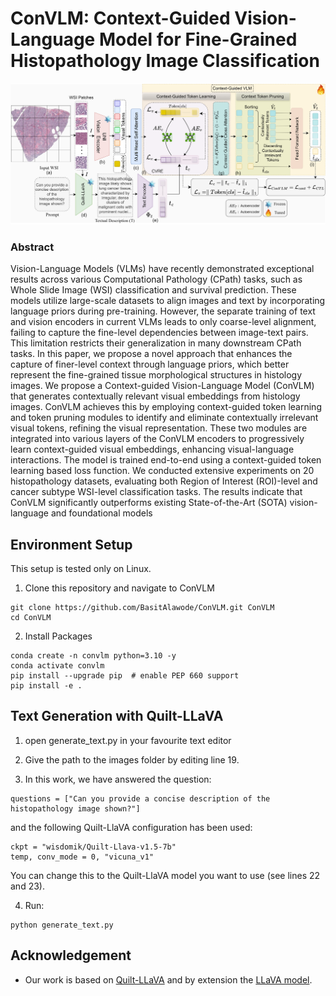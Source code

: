# ConVLM: Context-Guided Vision-Language Model for Fine-Grained Histopathology Image Classification

![ConVLM](./images/methodolog_5.png)


### Abstract
Vision-Language Models (VLMs) have recently demonstrated exceptional results across various Computational Pathology (CPath) tasks, such as Whole Slide Image (WSI) classification and survival prediction. These models utilize large-scale datasets to align images and text by incorporating language priors during pre-training. However, the separate training of text and vision encoders in current VLMs leads to only coarse-level alignment, failing to capture the fine-level dependencies between image-text pairs. This limitation restricts their generalization in many downstream CPath tasks. In this paper, we propose a novel approach that enhances the capture of finer-level context through language priors, which better represent the fine-grained tissue morphological structures in histology images. We propose a Context-guided Vision-Language Model (ConVLM) that generates contextually relevant visual embeddings from histology images. ConVLM achieves this by employing context-guided token learning and token pruning modules to identify and eliminate contextually irrelevant visual tokens, refining the visual representation. These two modules are integrated into various layers of the ConVLM encoders to progressively learn context-guided visual embeddings, enhancing visual-language interactions. The model is trained end-to-end using a context-guided token learning based loss function. We conducted extensive experiments on 20 histopathology datasets, evaluating both Region of Interest (ROI)-level and cancer subtype WSI-level classification tasks. The results indicate that ConVLM significantly outperforms existing State-of-the-Art (SOTA) vision-language and foundational models

## Environment Setup 

This setup is tested only on Linux.

1. Clone this repository and navigate to ConVLM
```
git clone https://github.com/BasitAlawode/ConVLM.git ConVLM
cd ConVLM
```

2. Install Packages
```
conda create -n convlm python=3.10 -y
conda activate convlm
pip install --upgrade pip  # enable PEP 660 support
pip install -e .
```

## Text Generation with Quilt-LLaVA

1. open generate_text.py in your favourite text editor

2. Give the path to the images folder by editing line 19.

3. In this work, we have answered the question:
```
questions = ["Can you provide a concise description of the histopathology image shown?"]
```
and the following Quilt-LlaVA configuration has been used:
```
ckpt = "wisdomik/Quilt-Llava-v1.5-7b"
temp, conv_mode = 0, "vicuna_v1"
```
You can change this to the Quilt-LlaVA model you want to use (see lines 22 and 23). 

4. Run:

```
python generate_text.py
```


## Acknowledgement
 - Our work is based on [Quilt-LLaVA](https://github.com/aldraus/quilt-llava) and by extension the [LLaVA model](https://github.com/haotian-liu/LLaVA).

